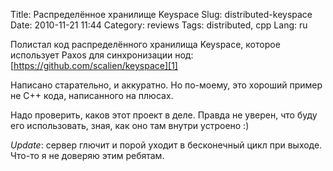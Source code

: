 Title: Распределённое хранилище Keyspace
Slug: distributed-keyspace
Date: 2010-11-21 11:44
Category: reviews
Tags: distributed, cpp
Lang: ru

Полистал код распределённого хранилища Keyspace, которое использует Paxos для
синхронизации нод: [https://github.com/scalien/keyspace][1]

Написано старательно, и аккуратно. Но по-моему, это хороший пример не C++
кода, написанного на плюсах.

Надо проверить, каков этот проект в деле. Правда не уверен, что буду его
использовать, зная, как оно там внутри устроено :)

*Update*: сервер глючит и порой уходит в бесконечный цикл при выходе. Что-то я не доверяю этим ребятам.

[1]: https://github.com/scalien/keyspace
